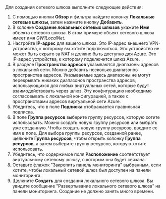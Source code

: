 Для создания сетевого шлюза выполните следующие действия:

1. С помощью кнопки **Обзор** и фильтра найдите колонку **Локальные сетевые шлюзы**, затем нажмите кнопку **Добавить**.
2. В колонке **Создание локальных сетевых шлюзов** укажите **Имя** объекта сетевого шлюза. В этом примере объект сетевого шлюза имеет имя *GW1LocalNet*.
3. Настройте **IP-адрес** для вашего шлюза. Это IP-адрес внешнего VPN-устройства, к которому вы хотите подключиться. Это устройство не может быть скрыто за NAT и должно быть доступно для Azure. Это IP-адрес устройства, к которому подключится шлюз Azure.
4. В разделе **Пространство адресов** указываются диапазоны адресов в локальной сети. Можно добавить несколько диапазонов пространства адресов. Указываемые здесь диапазоны не могут перекрывать никаких диапазонов пространства адресов, использующихся для любых виртуальных сетей, которые будут взаимодействовать через шлюз. Эту конфигурацию необходимо согласовывать с локальной конфигурацией, а также с пространствами адресов виртуальной сети Azure. 
5. Убедитесь, что в поле **Подписка** отображается правильная подписка.
6. В поле **Группа ресурсов** выберите группу ресурсов, которую хотите использовать. Можно создать новую группу ресурсов или выбрать уже созданную. Чтобы создать новую группу ресурсов, введите ее имя в поле. Для выбора группы ресурсов, созданной ранее, щелкните **Группа ресурсов**, чтобы открыть колонку **Группа ресурсов**, а затем выберите группу ресурсов, которую хотите использовать.
7. Убедитесь, что содержимое поля **Расположение** соответствует виртуальному сетевому шлюзу, с которым она будет связана.
8. Оставьте флажок "Закрепить панель мониторинга" выбранным, если хотите, чтобы локальный сетевой шлюз был доступен на панели мониторинга.
9. Щелкните **Создать** для создания локального сетевого шлюза. Вы увидите сообщение "Развертывание локального сетевого шлюза" на панели мониторинга. Создание не должно занять много времени.

<!---HONumber=AcomDC_0107_2016-->